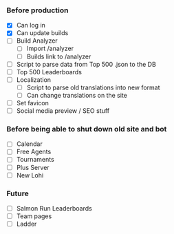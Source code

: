 ### Before production

- [x] Can log in
- [x] Can update builds
- [ ] Build Analyzer
  - [ ] Import /analyzer
  - [ ] Builds link to /analyzer
- [ ] Script to parse data from Top 500 .json to the DB
- [ ] Top 500 Leaderboards
- [ ] Localization
  - [ ] Script to parse old translations into new format
  - [ ] Can change translations on the site
- [ ] Set favicon
- [ ] Social media preview / SEO stuff

### Before being able to shut down old site and bot

- [ ] Calendar
- [ ] Free Agents
- [ ] Tournaments
- [ ] Plus Server
- [ ] New Lohi

### Future

- [ ] Salmon Run Leaderboards
- [ ] Team pages
- [ ] Ladder
